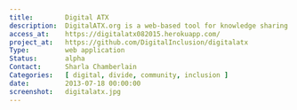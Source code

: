 ```yaml
---
title:        Digital ATX
description:  DigitalATX.org is a web-based tool for knowledge sharing and creating an inventory of assets for digital inclusion programming in Austin.
access_at:    https://digitalatx082015.herokuapp.com/
project_at:   https://github.com/DigitalInclusion/digitalatx
Type:         web application
Status:       alpha
Contact:      Sharla Chamberlain
Categories:   [ digital, divide, community, inclusion ]
date:         2013-07-18 00:00:00
screenshot:   digitalatx.jpg
---
```

